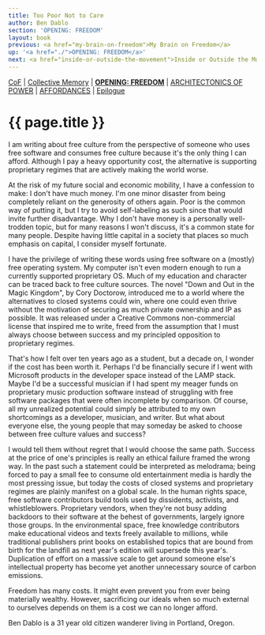 ```yaml
---
title: Too Poor Not to Care
author: Ben Dablo
section: 'OPENING: FREEDOM'
layout: book
previous: <a href="my-brain-on-freedom">My Brain on Freedom</a>
up: '<a href="./">OPENING: FREEDOM</a>'
next: <a href="inside-or-outside-the-movement">Inside or Outside the Movement</a>
---
```


[CoF][c0] | [Collective Memory][c1] | __[OPENING: FREEDOM][c2]__ | [ARCHITECTONICS OF POWER][c3] | [AFFORDANCES][c4] | [Epilogue][c5]

[c0]: /book "Cost of Freedom"
[c1]: /book/collective-memory
[c2]: /book/opening:freedom
[c3]: /book/architectonics-of-power
[c4]: /book/affordances
[c5]: /book/epilogue

# {{ page.title }}

I am writing about free culture from the perspective of someone who
uses free software and consumes free culture because it's the only
thing I can afford. Although I pay a heavy opportunity cost, the
alternative is supporting proprietary regimes that are actively making
the world worse.

At the risk of my future social and economic mobility, I have a
confession to make: I don't have much money. I'm one minor disaster
from being completely reliant on the generosity of others again. Poor
is the common way of putting it, but I try to avoid self-labeling as
such since that would invite further disadvantage. Why I don't have
money is a personally well-trodden topic, but for many reasons I won't
discuss, it's a common state for many people. Despite having little
capital in a society that places so much emphasis on capital, I
consider myself fortunate.

I have the privilege of writing these words using free software on a
(mostly) free operating system. My computer isn't even modern enough
to run a currently supported proprietary OS. Much of my education and
character can be traced back to free culture sources. The novel "Down
and Out in the Magic Kingdom", by Cory Doctorow, introduced me to a
world where the alternatives to closed systems could win, where one
could even thrive without the motivation of securing as much private
ownership and IP as possible. It was released under a Creative Commons
non-commercial license that inspired me to write, freed from the
assumption that I must always choose between success and my principled
opposition to proprietary regimes.

That's how I felt over ten years ago as a student, but a decade on, I
wonder if the cost has been worth it. Perhaps I'd be financially
secure if I went with Microsoft products in the developer space
instead of the LAMP stack. Maybe I'd be a successful musician if I had
spent my meager funds on proprietary music production software instead
of struggling with free software packages that were often incomplete
by comparison. Of course, all my unrealized potential could simply be
attributed to my own shortcomings as a developer, musician, and
writer. But what about everyone else, the young people that may
someday be asked to choose between free culture values and success?

I would tell them without regret that I would choose the same
path. Success at the price of one's principles is really an ethical
failure framed the wrong way. In the past such a statement could be
interpreted as melodrama; being forced to pay a small fee to consume
old entertainment media is hardly the most pressing issue, but today
the costs of closed systems and proprietary regimes are plainly
manifest on a global scale. In the human rights space, free software
contributors build tools used by dissidents, activists, and
whistleblowers. Proprietary vendors, when they're not busy adding
backdoors to their software at the behest of governments, largely
ignore those groups. In the environmental space, free knowledge
contributors make educational videos and texts freely available to
millions, while traditional publishers print books on established
topics that are bound from birth for the landfill as next year's
edition will supersede this year's. Duplication of effort on a massive
scale to get around someone else's intellectual property has become
yet another unnecessary source of carbon emissions.

Freedom has many costs. It might even prevent you from ever being
materially wealthy. However, sacrificing our ideals when so much
external to ourselves depends on them is a cost we can no longer
afford.

<p class="author bio">Ben Dablo is a 31 year old citizen wanderer
living in Portland, Oregon.</p>
